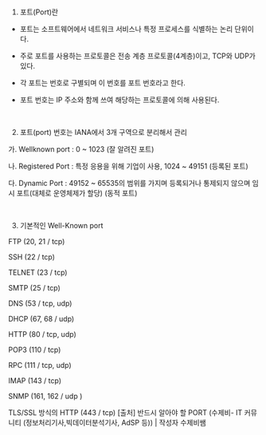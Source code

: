 ​

1. 포트(Port)란

- 포트는 소프트웨어에서 네트워크 서비스나 특정 프로세스를 식별하는 논리 단위이다. 

- 주로 포트를 사용하는 프로토콜은 전송 계층 프로토콜(4계층)이고, TCP와 UDP가 있다. 

- 각 포트는 번호로 구별되며 이 번호를 포트 번호라고 한다. 

- 포트 번호는 IP 주소와 함께 쓰여 해당하는 프로토콜에 의해 사용된다.

​

2. 포트(port) 번호는 IANA에서 3개 구역으로 분리해서 관리

가. Wellknown port​ : 0 ~ 1023 (잘 알려진 포트)

나. Registered Port : 특정 응용을 위해 기업이 사용, 1024 ~ 49151 (등록된 포트)

다. Dynamic Port : 49152 ~ 65535의 범위를 가지며 등록되거나 통제되지 않으며 임시 포트(대체로 운영체제가 할당) (동적 포트)

​

3. 기본적인 Well-Known port

FTP (20, 21 / tcp)

SSH (22 / tcp)

TELNET (23 / tcp)

SMTP (25 / tcp)

DNS (53 / tcp, udp)

DHCP (67, 68 / udp)

HTTP (80 / tcp, udp)

POP3 (110 / tcp)

RPC (111 / tcp, udp)

IMAP (143 / tcp)

SNMP (161, 162 / udp )

TLS/SSL 방식의 HTTP (443 / tcp)
[출처] 반드시 알아야 할 PORT (수제비- IT 커뮤니티 (정보처리기사,빅데이터분석기사, AdSP 등)) | 작성자 수제비쌤
